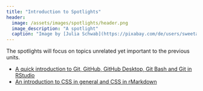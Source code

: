 ```yaml
---
title: "Introduction to Spotlights"
header:
  image: /assets/images/spotlights/header.png
  image_description: "A spotlight"
  caption: "Image by [Julia Schwab](https://pixabay.com/de/users/sweetaholic-296788/?utm_source=link-attribution&amp;utm_medium=referral&amp;utm_campaign=image&amp;utm_content=802634) [on Pixabay](https://pixabay.com/de/?utm_source=link-attribution&amp;utm_medium=referral&amp;utm_campaign=image&amp;utm_content=802634)"
---
```


<!--more-->

The spotlights will focus on topics unrelated yet important to the previous units.

* [A quick introduction to Git, GitHub, GitHub Desktop, Git Bash and Git in RStudio](/moer-base-r/unit99/sl02_github.html)
* [An introduction to CSS in general and CSS in rMarkdown](/moer-base-r/unit99/sl03_css.html)



<!--
## Further reading

* Coming soon: [The difference between long and wide](/moer-base-r/unit99/sl04_longwide.html)
* Coming soon: [A guide on how to create functions](/moer-base-r/unit99/sl05_functions.html)
* Coming soon: [A guide on how to work with partial data](/moer-base-r/unit99/sl06_partialdata.html)
* Coming soon: [A guide on how to work with N/A data](/moer-base-r/unit99/sl07_na.html) <br> <br>
to be continued...

add some day
-->
